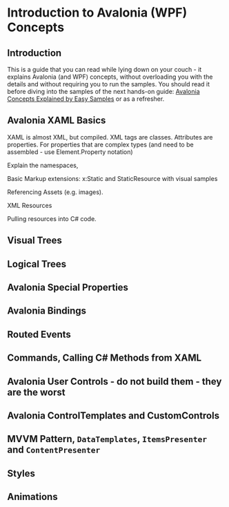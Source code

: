 # Introduction to Avalonia \(WPF\) Concepts

## Introduction

This is a guide that you can read while lying down on your couch - it explains Avalonia \(and WPF\) concepts, without overloading you with the details and without requiring you to run the samples. You should read it before diving into the samples of the next hands-on guide: [Avalonia Concepts Explained by Easy Samples](https://app.gitbook.com/@avalonia-ui/s/avalonia-docs-2/building-avalonia-applications/avalonia-concepts-explained-by-easy-samples) or as a refresher.

## Avalonia XAML Basics

XAML is almost XML, but compiled. XML tags are classes. Attributes are properties. For properties that are complex types \(and need to be assembled - use Element.Property notation\)

Explain the namespaces, 

Basic Markup extensions: x:Static and StaticResource with visual samples

Referencing Assets \(e.g. images\).

XML Resources

Pulling resources into C\# code.

## Visual Trees

## Logical Trees

## Avalonia Special Properties

## Avalonia Bindings

## Routed Events

## Commands, Calling C\# Methods from XAML

## Avalonia User Controls - do not build them - they are the worst

## Avalonia ControlTemplates and CustomControls

## MVVM Pattern, `DataTemplates`, `ItemsPresenter` and `ContentPresenter`

## Styles

## Animations

## 





